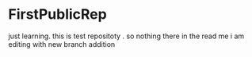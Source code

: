 # FirstPublicRep
just learning. this is test repositoty . so nothing there in the read me
i am editing with new branch addition
